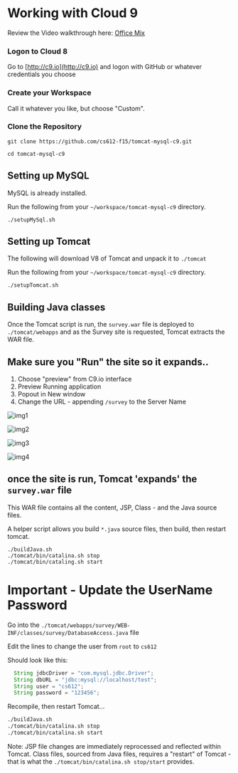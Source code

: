 # Working with Cloud 9
Review the Video walkthrough here: [Office Mix](https://mix.office.com/watch/1w8lekdndxjhq)

### Logon to Cloud 8
Go to [http://c9.io](http://c9.io) and logon with GitHub or whatever credentials you choose

### Create your Workspace
Call it whatever you like, but choose "Custom".

### Clone the Repository

```
git clone https://github.com/cs612-f15/tomcat-mysql-c9.git

cd tomcat-mysql-c9
```

## Setting up MySQL
MySQL is already installed.

Run the following from your `~/workspace/tomcat-mysql-c9` directory.

```
./setupMySql.sh
```

## Setting up Tomcat
The following will download V8 of Tomcat and unpack it to `./tomcat`

Run the following from your `~/workspace/tomcat-mysql-c9` directory.

```
./setupTomcat.sh
```

## Building Java classes

Once the Tomcat script is run, the `survey.war` file is deployed to `./tomcat/webapps` and as the Survey site is 
requested, Tomcat extracts the WAR file.

## Make sure you "Run" the site so it expands..

1. Choose "preview" from C9.io interface
2. Preview Running application
3. Popout in New window
3. Change the URL - appending `/survey` to the Server Name

![img1](./img/1.png)

![img2](./img/2.png)

![img3](./img/3.png)

![img4](./img/4.png)

## once the site is run, Tomcat 'expands' the `survey.war` file

This WAR file contains all the content, JSP, Class - and the Java source files.

A helper script allows you build `*.java` source files, then build, then restart tomcat.

```
./buildJava.sh
./tomcat/bin/catalina.sh stop
./tomcat/bin/cataling.sh start
```

# Important - Update the UserName Password

Go into the `./tomcat/webapps/survey/WEB-INF/classes/survey/DatabaseAccess.java` file

Edit the lines to change the user from `root` to `cs612`

Should look like this:

```java
  String jdbcDriver = "com.mysql.jdbc.Driver";
  String dbURL = "jdbc:mysql://localhost/test";
  String user = "cs612";
  String password = "123456";
```

Recompile, then restart Tomcat...

```bash
./buildJava.sh
./tomcat/bin/catalina.sh stop
./tomcat/bin/catalina.sh start
```

Note: JSP file changes are immediately reprocessed and reflected within Tomcat.
Class files, sourced from Java files, requires a "restart" of Tomcat - that is what the `./tomcat/bin/catalina.sh stop/start` provides.
